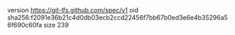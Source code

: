 version https://git-lfs.github.com/spec/v1
oid sha256:f2091e36b21c4d0db03ecb2ccd22456f7bb67b0ed3e6e4b35296a56f690c60fa
size 239
